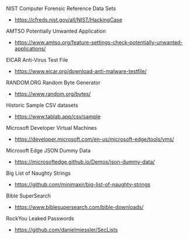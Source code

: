 NIST Computer Forensic Reference Data Sets
- https://cfreds.nist.gov/all/NIST/HackingCase

AMTSO Potentially Unwanted Application
- https://www.amtso.org/feature-settings-check-potentially-unwanted-applications/

EICAR Anti-Virus Test File
- https://www.eicar.org/download-anti-malware-testfile/

RANDOM.ORG Random Byte Generator
- https://www.random.org/bytes/

Historic Sample CSV datasets
- https://www.tablab.app/csv/sample

Microsoft Developer Virtual Machines
- https://developer.microsoft.com/en-us/microsoft-edge/tools/vms/

Microsoft Edge JSON Dummy Data
- https://microsoftedge.github.io/Demos/json-dummy-data/

Big List of Naughty Strings
- https://github.com/minimaxir/big-list-of-naughty-strings

Bible SuperSearch
- https://www.biblesupersearch.com/bible-downloads/

RockYou Leaked Passwords
- https://github.com/danielmiessler/SecLists
